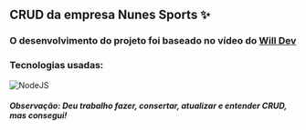 ## CRUD da empresa Nunes Sports ✨
### O desenvolvimento do projeto foi baseado no vídeo do [Will Dev](https://www.youtube.com/watch?v=voXTVTW73E8&t=1587s) 
### <strong> Tecnologias usadas: </strong>
![NodeJS](https://img.shields.io/badge/node.js-6DA55F?style=for-the-badge&logo=node.js&logoColor=white)

#### <i> Observação: Deu trabalho fazer, consertar, atualizar e entender CRUD, mas consegui! </i>
